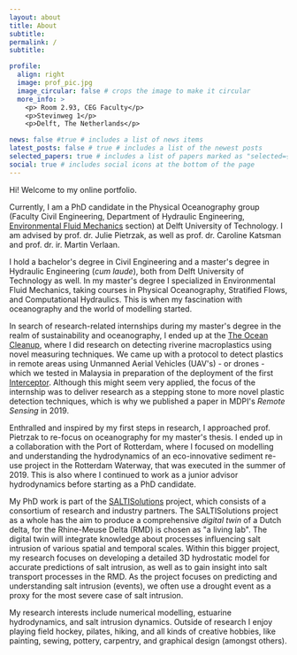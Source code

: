 ```yaml
---
layout: about
title: About
subtitle: 
permalink: /
subtitle: 

profile:
  align: right
  image: prof_pic.jpg
  image_circular: false # crops the image to make it circular
  more_info: >
    <p> Room 2.93, CEG Faculty</p>
    <p>Stevinweg 1</p>
    <p>Delft, The Netherlands</p>

news: false #true # includes a list of news items
latest_posts: false # true # includes a list of the newest posts
selected_papers: true # includes a list of papers marked as "selected={true}"
social: true # includes social icons at the bottom of the page
---
```


Hi! Welcome to my online portfolio.

Currently, I am a PhD candidate in the Physical Oceanography group (Faculty Civil Engineering, Department of Hydraulic Engineering, [Environmental Fluid Mechanics](https://www.tudelft.nl/citg/over-faculteit/afdelingen/hydraulic-engineering/sections/environmental-fluid-mechanics) section) at Delft University of Technology. I am advised by prof. dr. Julie Pietrzak, as well as prof. dr. Caroline Katsman and prof. dr. ir. Martin Verlaan.

I hold a bachelor's degree in Civil Engineering and a master's degree in Hydraulic Engineering (_cum laude_), both from Delft University of Technology as well. In my master's degree I specialized in Environmental Fluid Mechanics, taking courses in Physical Oceanography, Stratified Flows, and Computational Hydraulics. This is when my fascination with oceanography and the world of modelling started.

In search of research-related internships during my master's degree in the realm of sustainability and oceanography, I ended up at the [The Ocean Cleanup](https://theoceancleanup.com/), where I did research on detecting riverine macroplastics using novel measuring techniques. We came up with a protocol to detect plastics in remote areas using Unmanned Aerial Vehicles (UAV's) - or drones - which we tested in Malaysia in preparation of the deployment of the first [Interceptor](https://theoceancleanup.com/rivers/interceptor-original/). Although this might seem very applied, the focus of the internship was to deliver research as a stepping stone to more novel plastic detection techniques, which is why we published a paper in MDPI's _Remote Sensing_ in 2019.

Enthralled and inspired by my first steps in research, I approached prof. Pietrzak to re-focus on oceanography for my master's thesis. I ended up in a collaboration with the Port of Rotterdam, where I focused on modelling and understanding the hydrodynamics of an eco-innovative sediment re-use project in the Rotterdam Waterway, that was executed in the summer of 2019. This is also where I continued to work as a junior advisor hydrodynamics before starting as a PhD candidate.

My PhD work is part of the [SALTISolutions](https://kbase.ncr-web.org/saltisolutions/) project, which consists of a consortium of research and industry partners. The SALTISolutions project as a whole has the aim to produce a comprehensive _digital twin_ of a Dutch delta, for the Rhine-Meuse Delta (RMD) is chosen as "a living lab". The digital twin will integrate knowledge about processes influencing salt intrusion of various spatial and temporal scales. Within this bigger project, my research focuses on developing a detailed 3D hydrostatic model for accurate predictions of salt intrusion, as well as to gain insight into salt transport processes in the RMD. As the project focuses on predicting and understanding salt intrusion (events), we often use a drought event as a proxy for the most severe case of salt intrusion.

My research interests include numerical modelling, estuarine hydrodynamics, and salt intrusion dynamics.
Outside of research I enjoy playing field hockey, pilates, hiking, and all kinds of creative hobbies, like painting, sewing, pottery, carpentry, and graphical design (amongst others).